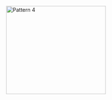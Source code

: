<p align="left">
  <img  width="270" height="240" src="https://encrypted-tbn0.gstatic.com/images?q=tbn:ANd9GcR157GwHP_7rvFywMhK5FJP5i5Nj4DFxBjMjw&usqp=CAU" alt="Pattern 4">
</p>


